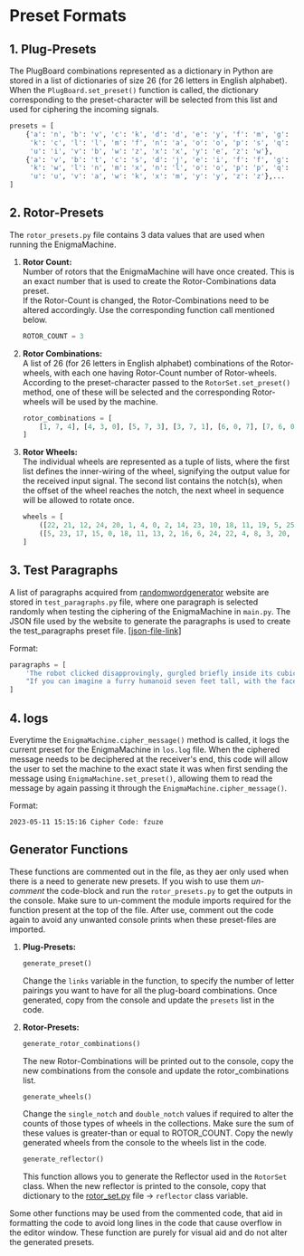 # Preset Formats

## 1. Plug-Presets

The PlugBoard combinations represented as a dictionary in Python are stored in a list of dictionaries of size 26 (for 26 letters in English alphabet). When the `PlugBoard.set_preset()` function is called, the dictionary corresponding to the preset-character will be selected from this list and used for ciphering the incoming signals.
```python
presets = [
    {'a': 'n', 'b': 'v', 'c': 'k', 'd': 'd', 'e': 'y', 'f': 'm', 'g': 'q', 'h': 'j', 'i': 'u', 'j': 'h',
     'k': 'c', 'l': 'l', 'm': 'f', 'n': 'a', 'o': 'o', 'p': 's', 'q': 'g', 'r': 'r', 's': 'p', 't': 't',
     'u': 'i', 'v': 'b', 'w': 'z', 'x': 'x', 'y': 'e', 'z': 'w'},
    {'a': 'v', 'b': 't', 'c': 's', 'd': 'j', 'e': 'i', 'f': 'f', 'g': 'q', 'h': 'r', 'i': 'e', 'j': 'd',
     'k': 'w', 'l': 'n', 'm': 'x', 'n': 'l', 'o': 'o', 'p': 'p', 'q': 'g', 'r': 'h', 's': 'c', 't': 'b',
     'u': 'u', 'v': 'a', 'w': 'k', 'x': 'm', 'y': 'y', 'z': 'z'},...
]
```

## 2. Rotor-Presets

The `rotor_presets.py` file contains 3 data values that are used when running the EnigmaMachine.
1. **Rotor Count:**\
   Number of rotors that the EnigmaMachine will have once created. This is an exact number that is used to create the Rotor-Combinations data preset.\
   If the Rotor-Count is changed, the Rotor-Combinations need to be altered accordingly. Use the corresponding function call mentioned below.
   ```python
   ROTOR_COUNT = 3
   ```
2. **Rotor Combinations:**\
   A list of 26 (for 26 letters in English alphabet) combinations of the Rotor-wheels, with each one having Rotor-Count number of Rotor-wheels. According to the preset-character passed to the `RotorSet.set_preset()` method, one of these will be selected and the corresponding Rotor-wheels will be used by the machine.
   ```python
   rotor_combinations = [
       [1, 7, 4], [4, 3, 0], [5, 7, 3], [3, 7, 1], [6, 0, 7], [7, 6, 0], [0, 2, 3], [5, 0, 6], [1, 0, 5], [3, 5, 2],...
   ]
   ```
3. **Rotor Wheels:**\
   The individual wheels are represented as a tuple of lists, where the first list defines the inner-wiring of the wheel, signifying the output value for the received input signal. The second list contains the notch(s), when the offset of the wheel reaches the notch, the next wheel in sequence will be allowed to rotate once.
   ```python
   wheels = [
       ([22, 21, 12, 24, 20, 1, 4, 0, 2, 14, 23, 10, 18, 11, 19, 5, 25, 8, 7, 17, 3, 6, 13, 9, 15, 16], [21]),
       ([5, 23, 17, 15, 0, 18, 11, 13, 2, 16, 6, 24, 22, 4, 8, 3, 20, 19, 14, 7, 10, 21, 1, 25, 9, 12], [11, 8]),...
   ]
   ```

## 3. Test Paragraphs

A list of paragraphs acquired from [randomwordgenerator](https://randomwordgenerator.com/paragraph.php) website are stored in `test_paragraphs.py` file, where one paragraph is selected randomly when testing the ciphering of the EnigmaMachine in `main.py`. The JSON file used by the website to generate the paragraphs is used to create the test_paragraphs preset file. [[json-file-link]](https://randomwordgenerator.com/json/paragraphs.json)

Format:
```python
paragraphs = [
    'The robot clicked disapprovingly, gurgled briefly inside its cubical interior and extruded a pony glass of brownish liquid. "Sir, you will undoubtedly end up in a drunkard\'s grave, dead of hepatic cirrhosis," it informed me virtuously as it returned my ID card. I glared as I pushed the glass across the table.',
    "If you can imagine a furry humanoid seven feet tall, with the face of an intelligent gorilla and the braincase of a man, you'll have a rough idea of what they looked like -- except for their teeth. The canines would have fitted better in the face of a tiger, and showed at the corners of their wide, thin-lipped mouths, giving them an expression of ferocity.", ...
]
```

## 4. logs

Everytime the `EnigmaMachine.cipher_message()` method is called, it logs the current preset for the EnigmaMachine in `los.log` file. When the ciphered message needs to be deciphered at the receiver's end, this code will allow the user to set the machine to the exact state it was when first sending the message using `EnigmaMachine.set_preset()`, allowing them to read the message by again passing it through the `EnigmaMachine.cipher_message()`.

Format:
```
2023-05-11 15:15:16 Cipher Code: fzuze
```

## Generator Functions
These functions are commented out in the file, as they aer only used when there is a need to generate new presets. If you wish to use them _un-comment_ the code-block and run the `rotor_presets.py` to get the outputs in the console. Make sure to un-comment the module imports required for the function present at the top of the file. After use, comment out the code again to avoid any unwanted console prints when these preset-files are imported.

1. **Plug-Presets:**
   ```python
   generate_preset()
   ```
   Change the `links` variable in the function, to specify the number of letter pairings you want to have for all the plug-board combinations. Once generated, copy from the console and update the `presets` list in the code.

2. **Rotor-Presets:**
   ```python
   generate_rotor_combinations()
   ```
   The new Rotor-Combinations will be printed out to the console, copy the new combinations from the console and update the rotor_combinations list.
   ```python
   generate_wheels()
   ```
   Change the `single_notch` and `double_notch` values if required to alter the counts of those types of wheels in the collections. Make sure the sum of these values is greater-than or equal to ROTOR_COUNT. Copy the newly generated wheels from the console to the wheels list in the code.
   ```python
   generate_reflector()
   ```
   This function allows you to generate the Reflector used in the `RotorSet` class. When the new reflector is printed to the console, copy that dictionary to the [rotor_set.py](../components/rotor_set.py) file -> `reflector` class variable.

Some other functions may be used from the commented code, that aid in formatting the code to avoid long lines in the code that cause overflow in the editor window. These function are purely for visual aid and do not alter the generated presets.
